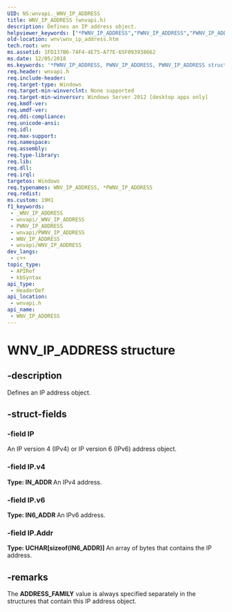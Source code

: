 ```yaml
---
UID: NS:wnvapi._WNV_IP_ADDRESS
title: WNV_IP_ADDRESS (wnvapi.h)
description: Defines an IP address object.
helpviewer_keywords: ["*PWNV_IP_ADDRESS","PWNV_IP_ADDRESS","PWNV_IP_ADDRESS structure pointer [Windows Network Virtualization]","WNV_IP_ADDRESS","WNV_IP_ADDRESS structure [Windows Network Virtualization]","wnv.wnv_ip_address","wnvapi/PWNV_IP_ADDRESS","wnvapi/WNV_IP_ADDRESS"]
old-location: wnv\wnv_ip_address.htm
tech.root: wnv
ms.assetid: 1FD137B6-74F4-4E75-A77E-65F093938662
ms.date: 12/05/2018
ms.keywords: '*PWNV_IP_ADDRESS, PWNV_IP_ADDRESS, PWNV_IP_ADDRESS structure pointer [Windows Network Virtualization], WNV_IP_ADDRESS, WNV_IP_ADDRESS structure [Windows Network Virtualization], wnv.wnv_ip_address, wnvapi/PWNV_IP_ADDRESS, wnvapi/WNV_IP_ADDRESS'
req.header: wnvapi.h
req.include-header: 
req.target-type: Windows
req.target-min-winverclnt: None supported
req.target-min-winversvr: Windows Server 2012 [desktop apps only]
req.kmdf-ver: 
req.umdf-ver: 
req.ddi-compliance: 
req.unicode-ansi: 
req.idl: 
req.max-support: 
req.namespace: 
req.assembly: 
req.type-library: 
req.lib: 
req.dll: 
req.irql: 
targetos: Windows
req.typenames: WNV_IP_ADDRESS, *PWNV_IP_ADDRESS
req.redist: 
ms.custom: 19H1
f1_keywords:
 - _WNV_IP_ADDRESS
 - wnvapi/_WNV_IP_ADDRESS
 - PWNV_IP_ADDRESS
 - wnvapi/PWNV_IP_ADDRESS
 - WNV_IP_ADDRESS
 - wnvapi/WNV_IP_ADDRESS
dev_langs:
 - c++
topic_type:
 - APIRef
 - kbSyntax
api_type:
 - HeaderDef
api_location:
 - wnvapi.h
api_name:
 - WNV_IP_ADDRESS
---
```


# WNV_IP_ADDRESS structure


## -description

Defines an IP address object.

## -struct-fields

### -field IP

An IP version 4 (IPv4) or IP version 6 (IPv6) address object.

### -field IP.v4

<b>Type: <b>IN_ADDR</b>
</b>
An IPv4 address.

### -field IP.v6

<b>Type: <b>IN6_ADDR</b>
</b>
An IPv6 address.

### -field IP.Addr

<b>Type: <b>UCHAR[sizeof(IN6_ADDR)]</b>
</b>
An array of bytes that contains the IP address.

## -remarks

The <b>ADDRESS_FAMILY</b> value is always specified separately in the structures that contain this IP address object.

